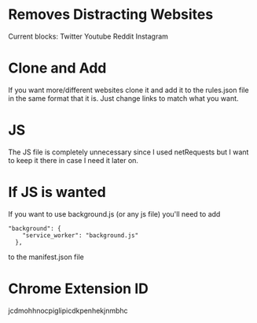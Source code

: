 # Removes Distracting Websites
Current blocks: 
  Twitter
  Youtube
  Reddit
  Instagram

# Clone and Add
If you want more/different websites clone it and add it to
the rules.json file in the same format that it is. Just change
links to match what you want.

# JS
The JS file is completely unnecessary since I used netRequests
but I want to keep it there in case I need it later on.

# If JS is wanted
If you want to use background.js (or any js file) you'll need
to add 
```
"background": {
    "service_worker": "background.js"
  },
```
to the manifest.json file

# Chrome Extension ID
jcdmohhnocpiglipicdkpenhekjnmbhc
